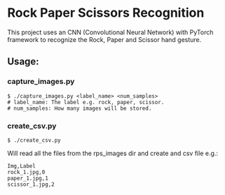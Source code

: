# Rock Paper Scissors Recognition
This project uses an CNN (Convolutional Neural Network) with PyTorch framework to recognize the Rock, Paper and Scissor hand gesture.
## Usage:
### capture_images.py
```
$ ./capture_images.py <label_name> <num_samples>
# label_name: The label e.g. rock, paper, scissor.
# num_samples: How many images will be stored.
```
### create_csv.py
```
$ ./create_csv.py

```
Will read all the files from the rps_images dir and create and csv file e.g.:  
```
Img,Label
rock_1.jpg,0
paper_1.jpg,1
scissor_1.jpg,2
```
